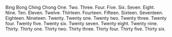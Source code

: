 Bing Bong
Ching Chong
One.
Two.
Three.
Four.
Five.
Six.
Seven.
Eight.
Nine.
Ten.
Eleven.
Twelve.
Thirteen.
Fourteen.
Fifteen.
Sixteen.
Seventeen.
Eighteen.
Nineteen.
Twenty.
Twenty one.
Twenty two.
Twenty three.
Twenty four.
Twenty five.
Twenty six.
Twenty seven.
Twenty eight.
Twenty nine.
Thirty.
Thirty one.
Thirty two.
Thirty three.
Thirty four.
Thirty five.
Thirty six.
